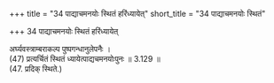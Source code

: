 +++
title = "34 पाद्याचमनयोः स्थितं हरिंध्यायेत्"
short_title = "34 पाद्याचमनयोः स्थितं"

+++
34 पाद्याचमनयोः स्थितं हरिंध्यायेत्

अर्घ्यवस्त्राम्बराकल्प पुष्पगन्धानुलेपनैः ।  
(47) प्रत्यर्चितं स्थितं ध्यायेत्पाद्यचमनयोःपुनः ॥ 3.129 ॥  
(47. प्रदिक् स्थिते.)  
